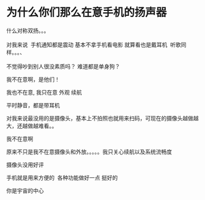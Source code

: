 # 为什么你们那么在意手机的扬声器


什么对称双扬。。。<br />
<br />
对我来说&nbsp;&nbsp;手机通知都是震动 基本不拿手机看电影 就算看也是戴耳机&nbsp;&nbsp;听歌同样。。。、<br />
<br />
不觉得吵到别人很没素质吗？ 难道都是单身狗？

我不在意啊，是他们！

我也不在意, 我只在意 外观 续航<img src="static/image/smiley/default/lol.gif" smilieid="12" border="0" alt="" />

平时静音，都是带耳机<img src="static/image/smiley/default/lol.gif" smilieid="12" border="0" alt="" />

对我来说最没用的是摄像头，基本上不拍照也就用来扫码，可现在的摄像头越做越大，还越做越难看。。

我不在意啊

原来不只是我不在意摄像头和外放。。。。。我只关心续航以及系统流畅度

摄像头没用好评

手机就是用来方便的&nbsp;&nbsp;各种功能做好一点 挺好的<img id="aimg_oXE1q" onclick="zoom(this, this.src, 0, 0, 0)" class="zoom" src="https://cdn.jsdelivr.net/gh/hishis/forum-master/public/images/patch.gif" onmouseover="img_onmouseoverfunc(this)" onload="thumbImg(this)" border="0" alt="" />

你是宇宙的中心
